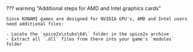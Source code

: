 ??? warning "Additional steps for AMD and Intel graphics cards"

    Since KONAMI games are designed for NVIDIA GPU's, AMD and Intel users need additional files:

    - Locate the `spice2x\stubs\64\` folder in the spice2x archive
    - Extract all `.dll` files from there into your game's `modules` folder